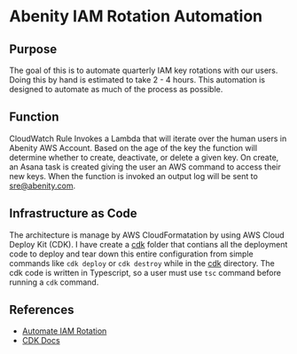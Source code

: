 # Abenity IAM Rotation Automation

## Purpose

The goal of this is to automate quarterly IAM key rotations with our users. Doing this by hand is estimated to take 2 - 4 hours. This automation is designed to automate as much of the process as possible.

## Function

CloudWatch Rule Invokes a Lambda that will iterate over the human users in Abenity AWS Account.  Based on the age of the key the function will determine whether to create, deactivate, or delete a given key.  On create, an Asana task is created giving the user an AWS command to access their new keys. When the function is invoked an output log will be sent to sre@abenity.com.

## Infrastructure as Code

The architecture is manage by AWS CloudFormatation by using AWS Cloud Deploy Kit (CDK).  I have create a [cdk](./cdk/) folder that contians all the deployment code to deploy and tear down this entire configuration from simple commands like `cdk deploy` or `cdk destroy` while in the [cdk](./cdk/) directory. The cdk code is written in Typescript, so a user must use `tsc` command before running a `cdk` command.


## References

- [Automate IAM Rotation](https://app.asana.com/0/0/1205079947453110/f)
- [CDK Docs](https://docs.aws.amazon.com/cdk/v2/guide/home.html)
